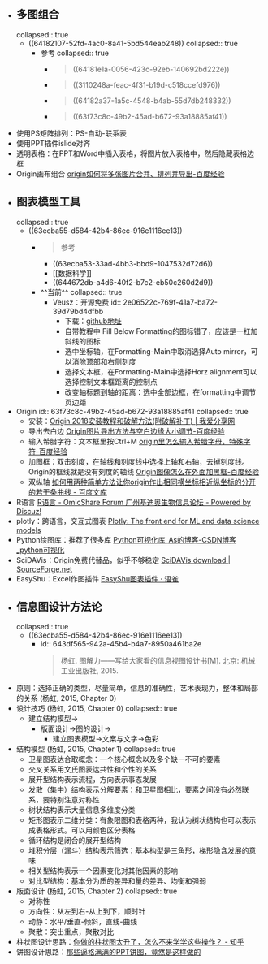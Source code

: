 - ## 多图组合
  collapsed:: true
	- ((64182107-52fd-4ac0-8a41-5bd544eab248))
	  collapsed:: true
		- 参考
		  collapsed:: true
			- > ((64181e1a-0056-423c-92eb-140692bd222e))
			- >((3110248a-feac-4f31-b19d-c518ccefd976))
			- >((64182a37-1a5c-4548-b4ab-55d7db248332))
			- > ((63f73c8c-49b2-45ad-b672-93a18885af41))
- 使用PS矩阵排列：PS-自动-联系表
- 使用PPT插件islide对齐
- 透明表格：在PPT和Word中插入表格，将图片放入表格中，然后隐藏表格边框
- Origin画布组合 [origin如何将多张图片合并、排列并导出-百度经验](https://jingyan.baidu.com/article/046a7b3e19257fb8c27fa9e2.html)
- ## 图表模型工具
  collapsed:: true
	- ((63ecba55-d584-42b4-86ec-916e1116ee13))
		- >参考
			- ((63ecba53-33ad-4bb3-bbd9-1047532d72d6))
			- [[数据科学]]
			- ((644672db-a4d6-40f2-b7c2-eb50c260d2d9))
		- ^^当前^^
		  collapsed:: true
			- Veusz：开源免费
			  id:: 2e06522c-769f-41a7-ba72-39d79bd4dfbb
				- 下载：[github地址](https://github.com/veusz/veusz/releases)
				- 自带教程中 Fill Below Formatting的图标错了，应该是一杠加斜线的图标
				- 选中坐标轴，在Formatting-Main中取消选择Auto mirror，可以消除顶部和右侧刻度
				- 选择文本框，在Formatting-Main中选择Horz alignment可以选择控制文本框距离的控制点
				- 改变轴标题到轴的距离：选中全部边框，在formatting中调节页边距
- Origin
  id:: 63f73c8c-49b2-45ad-b672-93a18885af41
  collapsed:: true
	- 安装：[Origin 2018安装教程和破解方法(附破解补丁) | 我爱分享网](http://www.zhanshaoyi.com/8687.html)
	- 导出去白边 [Origin图片导出方法与空白边缘大小调节-百度经验](https://jingyan.baidu.com/article/48b37f8d3579901a64648884.html)
	- 输入希腊字符：文本框里按Ctrl+M [origin里怎么输入希腊字母，特殊字符-百度经验](https://jingyan.baidu.com/article/c85b7a6408b3ca003bac9514.html)
	- 加图框：双击刻度，在轴线和刻度线中选择上轴和右轴，去掉刻度线。Origin的框线就是没有刻度的轴线 [Origin图像怎么在外面加黑框-百度经验](https://jingyan.baidu.com/article/546ae18562e7ca1149f28c17.html)
	- 双纵轴 [如何用两种简单方法让你origin作出相同横坐标相近纵坐标的分开的若干条曲线 - 百度文库](https://wenku.baidu.com/view/13d54ebe51e79b89680226cf.html)
- R语言 [R语言 - OmicShare Forum 广州基迪奥生物信息论坛 - Powered by Discuz!](https://www.omicshare.com/forum/forum.php?mod=forumdisplay&fid=42&filter=typeid&typeid=18)
- plotly：跨语言，交互式图表 [Plotly: The front end for ML and data science models](https://plotly.com/)
- Python绘图库：推荐了很多库 [Python可视化库_As的博客-CSDN博客_python可视化](https://blog.csdn.net/weixin_39777626/article/details/78598346)
- SciDAVis：Origin免费代替品，似乎不够稳定 [SciDAVis download | SourceForge.net](https://sourceforge.net/projects/scidavis/)
- EasyShu：Excel作图插件 [EasyShu图表插件 · 语雀](https://www.yuque.com/easyshu)
- ## 信息图设计方法论
  collapsed:: true
	- ((63ecba55-d584-42b4-86ec-916e1116ee13))
		- id:: 643df565-942a-45b4-b4a7-8950a461ba2e
		  >杨虹. 图解力——写给大家看的信息视图设计书[M]. 北京: 机械工业出版社, 2015.
- 原则：选择正确的类型，尽量简单，信息的准确性，艺术表现力，整体和局部的关系 (杨虹, 2015, Chapter 0)
- 设计技巧 (杨虹, 2015, Chapter 0)
  collapsed:: true
	- 建立结构模型->
		- 版面设计->图的设计->
			- 建立图表模型->文案与文字->色彩
- 结构模型 (杨虹, 2015, Chapter 1)
  collapsed:: true
	- 卫星图表达合取概念：一个核心概念以及多个缺一不可的要素
	- 交叉关系用文氏图表达共性和个性的关系
	- 展开型结构表示流程，方向表示事态发展
	- 发散（集中）结构表示分解要素：和卫星图相比，要素之间没有必然联系，要特别注意对称性
	- 树状结构表示大量信息多维度分类
	- 矩形图表示二维分类：有象限图和表格两种，我认为树状结构也可以表示成表格形式。可以用颜色区分表格
	- 循环结构是闭合的展开型结构
	- 堆积分层（漏斗）结构表示筛选：基本构型是三角形，梯形隐含发展的意味
	- 相关型结构表示一个因素变化对其他因素的影响
	- 对比型结构：基本分为质的差异和量的差异、均衡和强弱
- 版面设计 (杨虹, 2015, Chapter 2)
  collapsed:: true
	- 对称性
	- 方向性：从左到右-从上到下，顺时针
	- 动静：水平/垂直-倾斜，直线-曲线
	- 聚散：突出重点，聚散对比
- 柱状图设计思路：[你做的柱状图太丑了，怎么不来学学这些操作？ - 知乎](https://zhuanlan.zhihu.com/p/61338026)
- 饼图设计思路：[那些逼格满满的PPT饼图，竟然是这样做的](https://mp.weixin.qq.com/s?__biz=MzIxMjI1MDcyMQ==&mid=2247509803&idx=1&sn=a10f934c9cd397a9d133c5346d155f7a&chksm=974a1e25a03d973332e8393299cfe76d546609347a5aab32f40fd016c4d0b343baf2aa7834d7#rd)